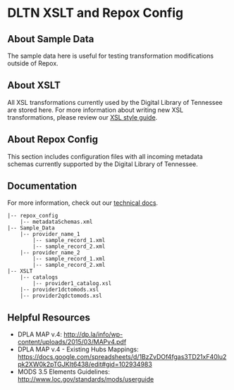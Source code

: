 # DLTN XSLT and Repox Config


## About Sample Data

The sample data here is useful for testing transformation modifications outside of Repox.

## About XSLT

All XSL transformations currently used by the Digital Library of Tennessee are stored here.  For more information about
writing new XSL transformations, please review our [XSL style guide](https://dltn-technical-docs.readthedocs.io/en/latest/style/xsl.html).

## About Repox Config

This section includes configuration files with all incoming metadata schemas currently supported by the Digital Library
of Tennessee.

## Documentation

For more information, check out our [technical docs](https://dltn-technical-docs.readthedocs.io/en/latest/).

```
|-- repox_config
    |-- metadataSchemas.xml
|-- Sample_Data
    |-- provider_name_1
        |-- sample_record_1.xml
        |-- sample_record_2.xml
    |-- provider_name_2
        |-- sample_record_1.xml
        |-- sample_record_2.xml
|-- XSLT
    |-- catalogs
        |-- provider1_catalog.xsl
    |-- provider1dctomods.xsl
    |-- provider2qdctomods.xsl

```

## Helpful Resources

 - DPLA MAP v.4: http://dp.la/info/wp-content/uploads/2015/03/MAPv4.pdf
 - DPLA MAP v.4 - Existing Hubs Mappings: https://docs.google.com/spreadsheets/d/1BzZvDOf4fgas3TD21xF40lu2pk2XW0k2pTGJKIt6438/edit#gid=102934983
 - MODS 3.5 Elements Guidelines: http://www.loc.gov/standards/mods/userguide
